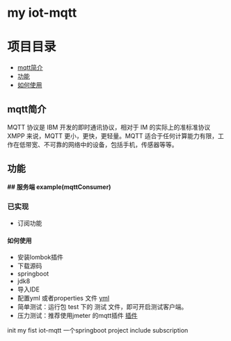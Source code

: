 # my iot-mqtt  


# 项目目录
* [mqtt简介](#1)
* [功能](#2)
 * [如何使用](#3)
## <a name="1">mqtt简介</a>
 MQTT 协议是 IBM 开发的即时通讯协议，相对于 IM 的实际上的准标准协议 XMPP 来说，MQTT 更小，更快，更轻量。MQTT 适合于任何计算能力有限，工作在低带宽、不可靠的网络中的设备，包括手机，传感器等等。
## <a name="2">功能</a>
**## 服务端  example(mqttConsumer)**
### 已实现
* 订阅功能
 #### <a name="3">如何使用</a>
* 安装lombok插件  
* 下载源码
* springboot
* jdk8
* 导入IDE
* 配置yml 或者properties 文件 [yml](src/main/resources/application.yaml)  
* 简单测试：运行包 test 下的 测试 文件，即可开启测试客户端。
* 压力测试：推荐使用jmeter 的mqtt插件 [插件](https://github.com/tuanhiep/mqtt-jmeter)
 
init my fist iot-mqtt
一个springboot project
include subscription



